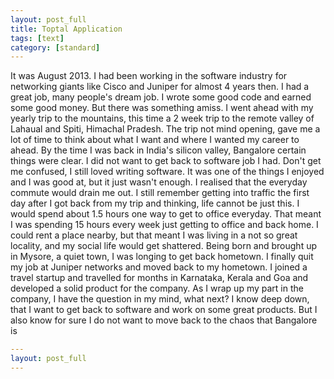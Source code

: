 ```yaml
---
layout: post_full
title: Toptal Application
tags: [text]
category: [standard]
---
```

It was August 2013. I had been working in the software industry for networking giants like Cisco and Juniper for almost 4 years then. I had a great job, many people's dream job. I wrote some good code and earned some good money. But there was something amiss. I went ahead with my yearly trip to the mountains, this time a 2 week trip to the remote valley of Lahaual and Spiti, Himachal Pradesh. The trip not mind opening, gave me a lot of time to think about what I want and where I wanted my career to ahead. By the time I was back in India's silicon valley, Bangalore certain things were clear. I did not want to get back to software job I had. Don't get me confused, I still loved writing software. It was one of the things I enjoyed and I was good at, but it just wasn't enough. I realised that the everyday commute would drain me out. I still remember getting into traffic the first day after I got back from my trip and thinking, life cannot be just this. I would spend about 1.5 hours one way to get to office everyday. That meant I was spending 15 hours every week just getting to office and back home. I could rent a place nearby, but that meant I was living in a not so great locality, and my social life would get shattered. Being born and brought up in Mysore, a quiet town, I was longing to get back hometown. I finally quit my job at Juniper networks and moved back to my hometown. I joined a travel startup and travelled for months in Karnataka, Kerala and Goa and developed a solid product for the company. As I wrap up my part in the company, I have the question in my mind, what next? I know deep down, that I want to get back to software and work on some great products. But I also know for sure I do not want to move back to the chaos that Bangalore is

```yml
---
layout: post_full
---
```
